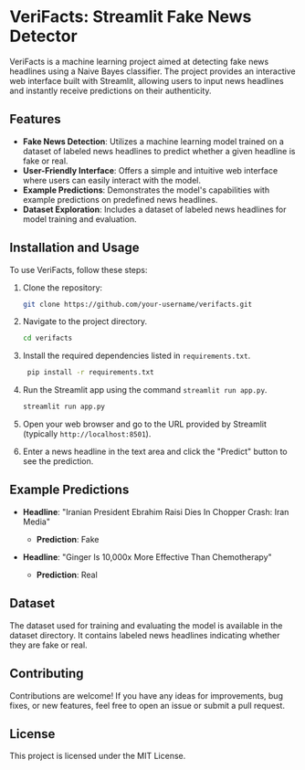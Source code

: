 # VeriFacts: Streamlit Fake News Detector

VeriFacts is a machine learning project aimed at detecting fake news headlines using a Naive Bayes classifier. The project provides an interactive web interface built with Streamlit, allowing users to input news headlines and instantly receive predictions on their authenticity.

## Features

- **Fake News Detection**: Utilizes a machine learning model trained on a dataset of labeled news headlines to predict whether a given headline is fake or real.
- **User-Friendly Interface**: Offers a simple and intuitive web interface where users can easily interact with the model.
- **Example Predictions**: Demonstrates the model's capabilities with example predictions on predefined news headlines.
- **Dataset Exploration**: Includes a dataset of labeled news headlines for model training and evaluation.

## Installation and Usage

To use VeriFacts, follow these steps:

1. Clone the repository:

   ```bash
   git clone https://github.com/your-username/verifacts.git

2. Navigate to the project directory.

   ```bash
   cd verifacts

3. Install the required dependencies listed in `requirements.txt`.

   ```bash
    pip install -r requirements.txt

4. Run the Streamlit app using the command `streamlit run app.py`.

   ```bash
   streamlit run app.py

5. Open your web browser and go to the URL provided by Streamlit (typically `http://localhost:8501`).

6. Enter a news headline in the text area and click the "Predict" button to see the prediction.

## Example Predictions

- **Headline**: "Iranian President Ebrahim Raisi Dies In Chopper Crash: Iran Media"
  - **Prediction**: Fake

- **Headline**: "Ginger Is 10,000x More Effective Than Chemotherapy"
  - **Prediction**: Real

## Dataset
The dataset used for training and evaluating the model is available in the dataset directory. It contains labeled news headlines indicating whether they are fake or real.

## Contributing
Contributions are welcome! If you have any ideas for improvements, bug fixes, or new features, feel free to open an issue or submit a pull request.

## License
This project is licensed under the MIT License.